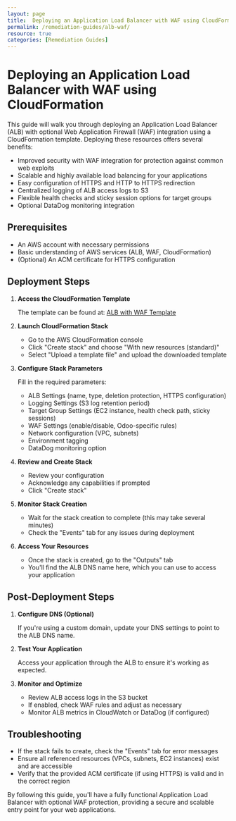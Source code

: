 ```yaml
---
layout: page
title:  Deploying an Application Load Balancer with WAF using CloudFormation
permalink: /remediation-guides/alb-waf/
resource: true
categories: [Remediation Guides]
---
```


#  Deploying an Application Load Balancer with WAF using CloudFormation

This guide will walk you through deploying an Application Load Balancer (ALB) with optional Web Application Firewall (WAF) integration using a CloudFormation template. Deploying these resources offers several benefits:

- Improved security with WAF integration for protection against common web exploits
- Scalable and highly available load balancing for your applications
- Easy configuration of HTTPS and HTTP to HTTPS redirection
- Centralized logging of ALB access logs to S3
- Flexible health checks and sticky session options for target groups
- Optional DataDog monitoring integration

## Prerequisites

- An AWS account with necessary permissions
- Basic understanding of AWS services (ALB, WAF, CloudFormation)
- (Optional) An ACM certificate for HTTPS configuration

## Deployment Steps

1. **Access the CloudFormation Template**

   The template can be found at: [ALB with WAF Template](https://github.com/Cloud303/wafr-remediations/blob/main/cloudformation/ec2/alb-waf.yml)

2. **Launch CloudFormation Stack**

   - Go to the AWS CloudFormation console
   - Click "Create stack" and choose "With new resources (standard)"
   - Select "Upload a template file" and upload the downloaded template

3. **Configure Stack Parameters**

   Fill in the required parameters:

   - ALB Settings (name, type, deletion protection, HTTPS configuration)
   - Logging Settings (S3 log retention period)
   - Target Group Settings (EC2 instance, health check path, sticky sessions)
   - WAF Settings (enable/disable, Odoo-specific rules)
   - Network configuration (VPC, subnets)
   - Environment tagging
   - DataDog monitoring option

4. **Review and Create Stack**

   - Review your configuration
   - Acknowledge any capabilities if prompted
   - Click "Create stack"

5. **Monitor Stack Creation**

   - Wait for the stack creation to complete (this may take several minutes)
   - Check the "Events" tab for any issues during deployment

6. **Access Your Resources**

   - Once the stack is created, go to the "Outputs" tab
   - You'll find the ALB DNS name here, which you can use to access your application

## Post-Deployment Steps

1. **Configure DNS (Optional)**
   
   If you're using a custom domain, update your DNS settings to point to the ALB DNS name.

2. **Test Your Application**
   
   Access your application through the ALB to ensure it's working as expected.

3. **Monitor and Optimize**
   
   - Review ALB access logs in the S3 bucket
   - If enabled, check WAF rules and adjust as necessary
   - Monitor ALB metrics in CloudWatch or DataDog (if configured)

## Troubleshooting

- If the stack fails to create, check the "Events" tab for error messages
- Ensure all referenced resources (VPCs, subnets, EC2 instances) exist and are accessible
- Verify that the provided ACM certificate (if using HTTPS) is valid and in the correct region

By following this guide, you'll have a fully functional Application Load Balancer with optional WAF protection, providing a secure and scalable entry point for your web applications.

